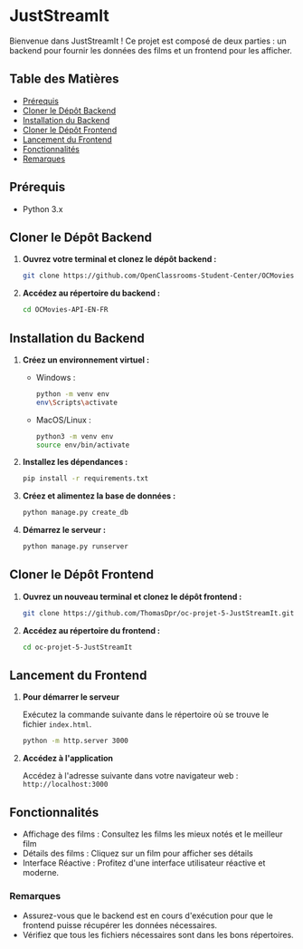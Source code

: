 # JustStreamIt

Bienvenue dans JustStreamIt ! Ce projet est composé de deux parties : un backend pour fournir les données des films et un frontend pour les afficher.

## Table des Matières

- [Prérequis](#prérequis)
- [Cloner le Dépôt Backend](#cloner-le-dépôt-backend)
- [Installation du Backend](#installation-du-backend)
- [Cloner le Dépôt Frontend](#cloner-le-dépôt-frontend)
- [Lancement du Frontend](#lancement-du-frontend)
- [Fonctionnalités](#fonctionnalités)
- [Remarques](#remarques)

## Prérequis

- Python 3.x

## Cloner le Dépôt Backend

1. **Ouvrez votre terminal et clonez le dépôt backend :**

   ```sh
   git clone https://github.com/OpenClassrooms-Student-Center/OCMovies-API-EN-FR.git
   ```

2. **Accédez au répertoire du backend :**

   ```sh
   cd OCMovies-API-EN-FR
   ```

## Installation du Backend

1. **Créez un environnement virtuel :**

   - Windows :

     ```sh
     python -m venv env
     env\Scripts\activate
     ```

   - MacOS/Linux :

     ```sh
     python3 -m venv env
     source env/bin/activate
     ```

2. **Installez les dépendances :**

   ```sh
   pip install -r requirements.txt
   ```

3. **Créez et alimentez la base de données :**

   ```sh
   python manage.py create_db
   ```

4. **Démarrez le serveur :**

   ```sh
   python manage.py runserver
   ```

## Cloner le Dépôt Frontend

1. **Ouvrez un nouveau terminal et clonez le dépôt frontend :**

   ```sh
   git clone https://github.com/ThomasDpr/oc-projet-5-JustStreamIt.git
   ```

2. **Accédez au répertoire du frontend :**

   ```sh
   cd oc-projet-5-JustStreamIt
   ```

## Lancement du Frontend

1. **Pour démarrer le serveur**

   Exécutez la commande suivante dans le répertoire où se trouve le fichier `index.html`.

   ```sh
   python -m http.server 3000
   ```

2. **Accédez à l'application**

   Accédez à l'adresse suivante dans votre navigateur web : `http://localhost:3000`

## Fonctionnalités

- Affichage des films : Consultez les films les mieux notés et le meilleur film
- Détails des films : Cliquez sur un film pour afficher ses détails
- Interface Réactive : Profitez d'une interface utilisateur réactive et moderne.

### Remarques

- Assurez-vous que le backend est en cours d'exécution pour que le frontend puisse récupérer les données nécessaires.
- Vérifiez que tous les fichiers nécessaires sont dans les bons répertoires.
